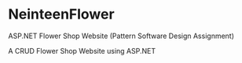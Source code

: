 # NeinteenFlower
ASP.NET Flower Shop Website (Pattern Software Design Assignment)

A CRUD Flower Shop Website using ASP.NET
